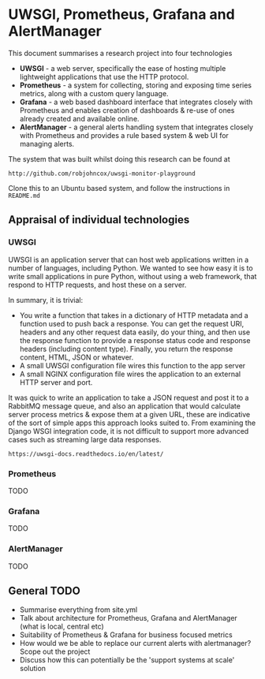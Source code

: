 # UWSGI, Prometheus, Grafana and AlertManager

This document summarises a research project into four technologies

* __UWSGI__ - a web server, specifically the ease of hosting multiple lightweight applications that
  use the HTTP protocol.
* __Prometheus__ - a system for collecting, storing and exposing time series metrics, along with a
  custom query language.
* __Grafana__ - a web based dashboard interface that integrates closely with Prometheus and enables
  creation of dashboards & re-use of ones already created and available online.
* __AlertManager__ - a general alerts handling system that integrates closely with Prometheus and
  provides a rule based system & web UI for managing alerts.

The system that was built whilst doing this research can be found at

    http://github.com/robjohncox/uwsgi-monitor-playground

Clone this to an Ubuntu based system, and follow the instructions in `README.md`

## Appraisal of individual technologies

### UWSGI

UWSGI is an application server that can host web applications written in a number of languages,
including Python. We wanted to see how easy it is to write small applications in pure Python,
without using a web framework, that respond to HTTP requests, and host these on a server.

In summary, it is trivial:

* You write a function that takes in a dictionary of HTTP metadata and a function used to push
  back a response. You can get the request URI, headers and any other request data easily, do
  your thing, and then use the response function to provide a response status code and response
  headers (including content type). Finally, you return the response content, HTML, JSON or
  whatever.
* A small UWSGI configuration file wires this function to the app server
* A small NGINX configuration file wires the application to an external HTTP server and port.

It was quick to write an application to take a JSON request and post it to a RabbitMQ message
queue, and also an application that would calculate server process metrics & expose them at a
given URL, these are indicative of the sort of simple apps this approach looks suited to. From
examining the Django WSGI integration code, it is not difficult to support more advanced cases such
as streaming large data responses.

    https://uwsgi-docs.readthedocs.io/en/latest/

### Prometheus

TODO

### Grafana

TODO

### AlertManager

TODO

## General TODO

* Summarise everything from site.yml
* Talk about architecture for Prometheus, Grafana and AlertManager (what is local, central etc)
* Suitability of Prometheus & Grafana for business focused metrics
* How would we be able to replace our current alerts with alertmanager? Scope out the project
* Discuss how this can potentially be the 'support systems at scale' solution